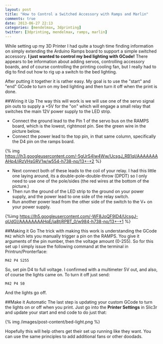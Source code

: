 ```yaml
---
layout: post
title: "How to Control a Switched Accessory with Ramps and Marlin"
comments: true
date: 2013-06-27 22:13
categories: [mendelmax, 3dprinting]
twitter: [3dprinting, mendelmax, ramps, marlin]
---
```

While setting up my 3D Printer I had quite a tough time finding information on simply extending the Arduino Ramps board to support a simple switched accessory. **I just wanted to control my bed lighting with GCode!** There appears to be information about adding servos, controlling accessory boards, and of course controlling the printing cooling fan, but I really had to dig to find out how to rig up a switch to the bed lighting.

After putting it together it is rather easy. My goal is to use the "start" and "end" GCode to turn on my bed lighting and then turn it off when the print is done.

##Wiring it Up 
The way this will work is we will use one of the servo signal pin outs to supply a +5V for the "on" which will engage a small relay that switches the main 12V power supply to the LED strip.

- Connect the ground lead to the Pin 1 of the servo bus on the RAMPS board, which is the lowest, rightmost pin. See the green wire in the picture below.
- Connect the power lead to the top pin, in that same column, specifically the D4 pin on the ramps board.

{% img https://lh3.googleusercontent.com/-5gUrS4Iw4Ww/UcsgJ_RB1qI/AAAAAAAAHp4/iRzVHsGRV1w/w554-h738-no/13+-+2 %}

- Next connect both of these leads to the coil of your relay. I had this little one laying around, its a double-pole-double-throw (DPDT) so I only need to use one of the pole/sides (the red wires at the bottom of the picture.)
- Then run the ground of the LED strip to the ground on your power supply, and the power lead to one side of the relay switch.
- Run another power lead from the other side of the switch to the V+ on your power supply.

{%img https://lh5.googleusercontent.com/-WF8JoQF9lD4/UcsgJ-qUdGI/AAAAAAAAHqE/ja8tjRPBT_0/w984-h738-no/13+-+1 %}

##Making it Go
The trick with making this work is understanding the GCode `M42` which lets you manually trigger a pin on the RAMPS. You give it arguments of the pin number, then the voltage amount (0-255). So for this set up I simply issue the following command at the terminal in Printrun/Pronterface:

    M42 P4 S255
    
So, set pin D4 to full voltage. I confirmed with a multimeter 5V out, and also, of course the lights came on. To turn it off just send:

    M42 P4 S0
    
And the lights go off. 

##Make it Automatic
The last step is updating your custom GCode to turn the lights on or off when you print. Just go into the **Printer Settings** in Slic3r and update your start and end code to do just that:

{% img /images/post-content/bed-light.png %}

Hopefully this will help others get their set up running like they want. You can use the same principles to add additional fans or other doodads.